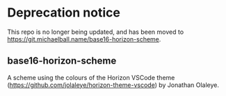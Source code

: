 # Deprecation notice

This repo is no longer being updated, and has been moved to https://git.michaelball.name/base16-horizon-scheme.

## base16-horizon-scheme
A scheme using the colours of the Horizon VSCode theme (https://github.com/jolaleye/horizon-theme-vscode) by Jonathan Olaleye.

